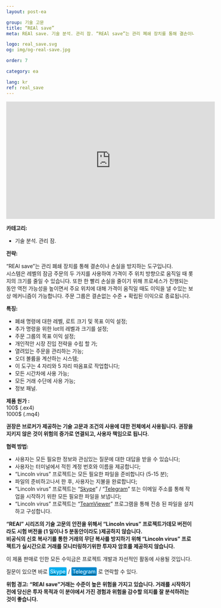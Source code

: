 ```yaml
---
layout: post-ea

group: 기술 고문 
title: “REAl save”
meta: REAl save. 기술 분석. 관리 잠. “REAl save”는 관리 폐쇄 장치를 통해 결손이나 손실을 방지하는 도구입니다. 이 제품 판매로 인한 모든 수익금은 프로젝트 개발과 자선적인 활동에 사용될 것입니다.

logo: real_save.svg
og: img/og-real-save.jpg

order: 7

category: ea

lang: kr
ref: real_save
---
```


<div class="video-container mb-3">
  <iframe class="mx-auto d-block" width="560" height="315" src="https://www.youtube.com/embed/mnzYHtt1aqM?rel=0&amp;controls=2&amp;showinfo=0" frameborder="0" allow="autoplay; encrypted-media" allowfullscreen> </iframe>
</div>


**카테고리:**
  - 기술 분석. 관리 잠.
  
**전략:**

“REAl save”는 관리 폐쇄 장치를 통해 결손이나 손실을 방지하는 도구입니다.  
시스템은 레벨의 잠금 주문의 두 가지를 사용하여 가격이 주 위치 방향으로 움직일 때 롯지의 크기를 줄일 수 있습니다. 또한 한 빨리 손실을 줄이기 위해 프로세스가 진행되는 동안 역전 가능성을 높이면서 주요 위치에 대해 가격이 움직일 때도 이익을 낼 수있는 보상 메커니즘이 가능합니다. 주문 그룹은 결손없는 수준 + 확립된 이익으로 종료됩니다.

**특징:**
  - 폐쇄 명령에 대한 레벨, 로트 크기 및 목표 이익 설정;
  - 추가 명령을 위한 lot의 레벨과 크기를 설정;
  - 주문 그룹의 목표 이익 설정;
  - 개인적안 시장 진입 전략을 수립 할 가;
  - 열려있는 주문을 관리하는 가능;
  - 오더 볼륨을 계산하는 시스템;
  - 이 도구는 4 자리와 5 자리 따옴표로 작업합니다;
  - 모든 시간차에 사용 가능;
  - 모든 거래 수단에 사용 가능;
  - 정보 패널.
  
**제품 원가 :**  
	100$ (.ex4)  
	1000$ (.mq4)
  
**권장은 브로커가 제공하는 기술 고문과 조건의 사용에 대한 전체에서 사용됩니다. 권장을 지키지 않은 것이 위험의 증가로 연결되고, 사용자 책임으로 됩니다.**

**협력 방법:**  

- 사용자는 모든 필요한 정보와 관심있는 질문에 대한 대답을 받을 수 있습니다;  
- 사용자는 터미널에서 적힌 계정 번호와 이름을 제공합니다;  
- “Lincoln virus” 프로젝트는 모든 필요한 파일을 준비합니다 (5-15 분);  
- 파일의 준비하고나서 한 후, 사용자는 지불을 완료합니다;  
- “Lincoln virus” 프로젝트는 “<a href="skype:chutkoy89?call" target="_blank">Skype</a>” / “<a href="https://t.me/chutkoy" target="_blank">Telegram</a>” 또는 이메일 주소를 통해 작업을 시작하기 위한 모든 필요한 파일을 보냅니다;  
- “Lincoln virus” 프로젝트는 “<a href="https://www.teamviewer.com/" target="_blank">TeamViewer</a>” 프로그램을 통해 전송 된 파일을 설치하고 구성합니다.

**“REAl” 시리즈의 기술 고문의 안전을 위해서 “Lincoln virus” 프로젝트가데모 버전이라도 시험 버전을 (1 일이나  5 분동안이라도 )제공하지 않습니다.**  
**비공식의 신호 복사기를 통한 거래의 무단 복사를 방지하기 위해 “Lincoln virus” 프로젝트가 실시간으로 거래를 모니터링하기위한 투자자 암호를 제공하지 않습니다.**  

이 제품 판매로 인한 모든 수익금은 프로젝트 개발과 자선적인 활동에 사용될 것입니다.

질문이 있으면 바로 <a href="skype:chutkoy89?call" target="_blank"><span style="background-color:#00aff0; color:white; padding:3px; border-radius: 3px">Skype</span></a> / <a href="https://t.me/chutkoy" target="_blank"><span style="background-color:#0088cc; color:white; padding:3px; border-radius: 3px">Telegram</span></a> 로 연락할 수 있다.

**위험 경고: “REAl save”거래는 수준이 높은 위험을 가지고 있습니다. 거래를 시작하기 전에 당신은 투자 목적과 이 분야에서 가진 경험과 위험을 감수할 의지를 잘 분석하려는 것이 좋습니다.**
